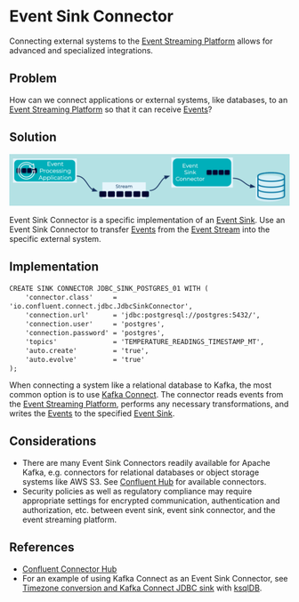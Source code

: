 # Event Sink Connector
Connecting external systems to the [Event Streaming Platform](../event-stream/event-streaming-platform.md) allows for advanced and specialized integrations. 

## Problem
How can we connect applications or external systems, like databases, to an [Event Streaming Platform](../event-stream/event-streaming-platform.md) so that it can receive [Events](../event/event.md)?

## Solution
![event-sink-connector](../img/event-sink-connector.png)

Event Sink Connector is a specific implementation of an [Event Sink](event-sink.md). Use an Event Sink Connector to transfer [Events](../event/event.md) from the [Event Stream](../event-stream/event-stream.md) into the specific external system. 

## Implementation
```
CREATE SINK CONNECTOR JDBC_SINK_POSTGRES_01 WITH (
    'connector.class'     = 'io.confluent.connect.jdbc.JdbcSinkConnector',
    'connection.url'      = 'jdbc:postgresql://postgres:5432/',
    'connection.user'     = 'postgres',
    'connection.password' = 'postgres',
    'topics'              = 'TEMPERATURE_READINGS_TIMESTAMP_MT',
    'auto.create'         = 'true',
    'auto.evolve'         = 'true'
);
```

When connecting a system like a relational database to Kafka, the most common option is to use [Kafka Connect](https://docs.confluent.io/platform/current/connect/index.html). The connector reads events from the [Event Streaming Platform](../event-stream/event-streaming-platform.md), performs any necessary transformations, and writes the [Events](../event/event.md) to the specified [Event Sink](../event-sink/event-sink.md).

## Considerations
* There are many Event Sink Connectors readily available for Apache Kafka, e.g. connectors for relational databases or object storage systems like AWS S3.  See [Confluent Hub](https://www.confluent.io/hub/) for available connectors.
* Security policies as well as regulatory compliance may require appropriate settings for encrypted communication, authentication and authorization, etc. between event sink, event sink connector, and the event streaming platform.

## References
* [Confluent Connector Hub](https://www.confluent.io/hub/) 
* For an example of using Kafka Connect as an Event Sink Connector, see [Timezone conversion and Kafka Connect JDBC sink](https://kafka-tutorials.confluent.io/connect-sink-timestamp/ksql.html) with [ksqlDB](https://ksqldb.io/).
